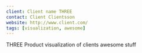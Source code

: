 ```yaml
---
client: Client name THREE
contact: Client Clientsson
website: http://www.client.com/
tags: [visualization, awesome]
---
```


THREE Product visualization of clients awesome stuff